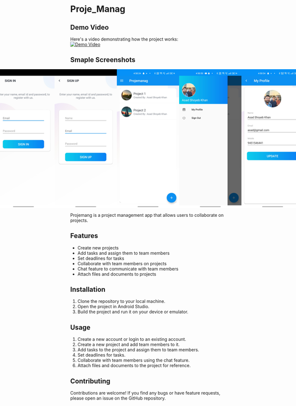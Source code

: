 # Proje_Manag

## Demo Video

Here's a video demonstrating how the project works: <br>
[![Demo Video](https://img.youtube.com/vi/X20v25QpNFo/0.jpg)](https://www.youtube.com/watch?v=X20v25QpNFo)


## Smaple Screenshots

<div style="display:flex; justify-content:center; align-items:center;">
  <img src="Screenshot1.jpg" alt="Photo 1" width="250" height="450">
  <img src="Screenshot2.jpg" alt="Photo 1" width="250" height="450">
  <img src="Screenshot3.jpg" alt="Photo 1" width="250" height="450">
  <img src="Screenshot4.jpg" alt="Photo 1" width="250" height="450">
  <img src="Screenshot5.jpg" alt="Photo 1" width="250" height="450">
  <img src="Screenshot6.jpg" alt="Photo 1" width="250" height="450">
  <img src="Screenshot7.jpg" alt="Photo 1" width="250" height="450">
</div>


Projemang is a project management app that allows users to collaborate on projects.

## Features

- Create new projects
- Add tasks and assign them to team members
- Set deadlines for tasks
- Collaborate with team members on projects
- Chat feature to communicate with team members
- Attach files and documents to projects

## Installation

1. Clone the repository to your local machine.
2. Open the project in Android Studio.
3. Build the project and run it on your device or emulator.

## Usage

1. Create a new account or login to an existing account.
2. Create a new project and add team members to it.
3. Add tasks to the project and assign them to team members.
4. Set deadlines for tasks.
5. Collaborate with team members using the chat feature.
6. Attach files and documents to the project for reference.

## Contributing

Contributions are welcome! If you find any bugs or have feature requests, please open an issue on the GitHub repository.
